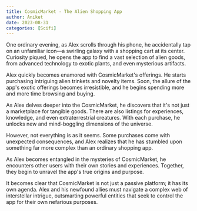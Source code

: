 ```yaml
---
title: CosmicMarket - The Alien Shopping App
author: Aniket
date: 2023-08-31
categories: [Scifi]
---
```


One ordinary evening, as Alex scrolls through his phone, he accidentally tap on an unfamiliar icon—a swirling galaxy with a shopping cart at its center. Curiosity piqued, he opens the app to find a vast selection of alien goods, from advanced technology to exotic plants, and even mysterious artifacts.

Alex quickly becomes enamored with CosmicMarket's offerings. He starts purchasing intriguing alien trinkets and novelty items. Soon, the allure of the app's exotic offerings becomes irresistible, and he begins spending more and more time browsing and buying.

As Alex delves deeper into the CosmicMarket, he discovers that it's not just a marketplace for tangible goods. There are also listings for experiences, knowledge, and even extraterrestrial creatures. With each purchase, he unlocks new and mind-boggling dimensions of the universe.

However, not everything is as it seems. Some purchases come with unexpected consequences, and Alex realizes that he has stumbled upon something far more complex than an ordinary shopping app.

As Alex becomes entangled in the mysteries of CosmicMarket, he encounters other users with their own stories and experiences. Together, they begin to unravel the app's true origins and purpose.

It becomes clear that CosmicMarket is not just a passive platform; it has its own agenda. Alex and his newfound allies must navigate a complex web of interstellar intrigue, outsmarting powerful entities that seek to control the app for their own nefarious purposes.
